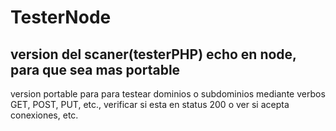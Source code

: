 # TesterNode
## version del scaner(testerPHP) echo en node, para que sea mas portable
version portable para para testear dominios o subdominios mediante verbos GET, POST, PUT, etc., verificar si esta en status 200 o ver si acepta conexiones, etc.

